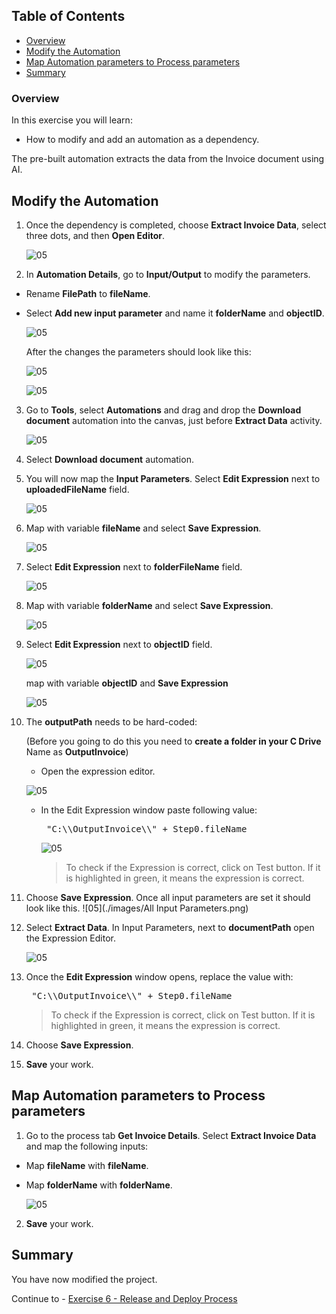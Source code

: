 ## Table of Contents
 - [Overview](#overview)
 - [Modify the Automation](#modifyAutomation)
 - [Map Automation parameters to Process parameters](#mapParameters)
 - [Summary](#summary)

### Overview <a name="overview"></a>

In this exercise you will learn:

- How to modify and add an automation as a dependency.

The pre-built automation extracts the data from the Invoice document using AI.

## Modify the Automation <a name="modifyAutomation"></a>

1. Once the dependency is completed, choose **Extract Invoice Data**, select three dots, and then **Open Editor**.

    ![05](./images/010a.png)

2. In **Automation Details**, go to **Input/Output** to modify the parameters.

- Rename **FilePath** to **fileName**.
- Select **Add new input parameter** and name it **folderName** and **objectID**.

    ![05](./images/016a.png)

    After the changes the parameters should look like this:

    ![05](./images/017.png)


    ![05](./images/017a.png)

3. Go to **Tools**, select **Automations** and drag and drop the **Download document** automation into the canvas, just before **Extract Data** activity.

    ![05](./images/018.png)

4. Select **Download document** automation.

5. You will now map the **Input Parameters**. Select **Edit Expression** next to **uploadedFileName** field.

    ![05](./images/019.png)

6. Map with variable **fileName** and select **Save Expression**.

    ![05](./images/098.png)

7. Select **Edit Expression** next to **folderFileName** field.

    ![05](./images/097.png)

8. Map with variable **folderName** and select **Save Expression**.

    ![05](./images/099.png)

9. Select **Edit Expression** next to **objectID** field.

    ![05](./images/100.png)

    map with variable **objectID** and **Save Expression**

    ![05](./images/100b.png)

10. The **outputPath** needs to be hard-coded:

    (Before  you going to do this you need to <b>create a folder in your C Drive</b> Name as <b>OutputInvoice</b>)


    - Open the expression editor.

    ![05](./images/080.png)

    - In the Edit Expression window paste following value:

     

      <pre> "C:\\OutputInvoice\\" + Step0.fileName </pre>

      ![05](./images/081a.png)

      > To check if the Expression is correct, click on Test button. If it is highlighted in green, it means the expression is correct.

11. Choose **Save Expression**.
    Once all input parameters are set it should look like this.
    ![05](./images/All Input Parameters.png)

12. Select **Extract Data**. In Input Parameters, next to **documentPath** open the Expression Editor.

    ![05](./images/082.png)

13. Once the **Edit Expression** window opens, replace the value with:

    <pre> "C:\\OutputInvoice\\" + Step0.fileName </pre>

    > To check if the Expression is correct, click on Test button. If it is highlighted in green, it means the expression is correct.

14. Choose **Save Expression**.

15. **Save** your work.

## Map Automation parameters to Process parameters <a name="mapParameters"></a>

1. Go to the process tab **Get Invoice Details**. Select **Extract Invoice Data** and map the following inputs:

- Map **fileName** with **fileName**.
- Map **folderName** with **folderName**.

    ![05](./images/024.png)

2. **Save** your work.

## Summary <a name="summary"></a>

You have now modified the project.

Continue to - [Exercise 6 - Release and Deploy Process](../6_ReleaseDeployProcess/Readme.md)
